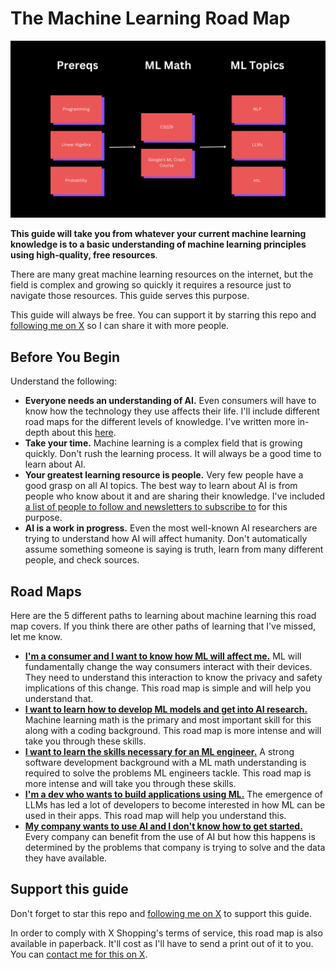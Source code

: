 # The Machine Learning Road Map

![ml road map](assets/ml_roadmap_2.png)

**This guide will take you from whatever your current machine learning knowledge is to a basic understanding of machine learning principles using high-quality, free resources**.

There are many great machine learning resources on the internet, but the field is complex and growing so quickly it requires a resource just to navigate those resources. This guide serves this purpose.

This guide will always be free. You can support it by starring this repo and [following me on X](https://twitter.com/loganthorneloe) so I can share it with more people.

## Before You Begin
Understand the following:
* **Everyone needs an understanding of AI.** Even consumers will have to know how the technology they use affects their life. I'll include different road maps for the different levels of knowledge. I've written more in-depth about this [here](https://societysbackend.com/p/ai-isnt-an-option).
* **Take your time.** Machine learning is a complex field that is growing quickly. Don't rush the learning process. It will always be a good time to learn about AI.
* **Your greatest learning resource is people.** Very few people have a good grasp on all AI topics. The best way to learn about AI is from people who know about it and are sharing their knowledge. I've included [a list of people to follow and newsletters to subscribe to](#learn-from-others) for this purpose.
* **AI is a work in progress.** Even the most well-known AI researchers are trying to understand how AI will affect humanity. Don't automatically assume something someone is saying is truth, learn from many different people, and check sources.

## Road Maps
Here are the 5 different paths to learning about machine learning this road map covers. If you think there are other paths of learning that I've missed, let me know.

* [**I'm a consumer and I want to know how ML will affect me.**](road_maps/consumer_road_map.md) ML will fundamentally change the way consumers interact with their devices. They need to understand this interaction to know the privacy and safety implications of this change. This road map is simple and will help you understand that.
* [**I want to learn how to develop ML models and get into AI research.**](road_maps/modeling_road_map.md) Machine learning math is the primary and most important skill for this along with a coding background. This road map is more intense and will take you through these skills.
* [**I want to learn the skills necessary for an ML engineer.**](road_maps/mle_road_map.md) A strong software development background with a ML math understanding is required to solve the problems ML engineers tackle. This road map is more intense and will take you through these skills.
* [**I'm a dev who wants to build applications using ML.**](road_maps/dev_road_map.md) The emergence of LLMs has led a lot of developers to become interested in how ML can be used in their apps. This road map will help you understand this.
* [**My company wants to use AI and I don't know how to get started.**](road_maps/company_road_map.md) Every company can benefit from the use of AI but how this happens is determined by the problems that company is trying to solve and the data they have available.

## Support this guide

Don't forget to star this repo and [following me on X](https://x.com/loganthorneloe) to support this guide.

In order to comply with X Shopping's terms of service, this road map is also available in paperback. It'll cost as I'll have to send a print out of it to you. You can [contact me for this on X](https://x.com/loganthorneloe).
